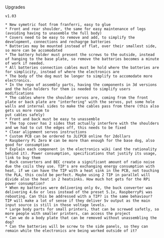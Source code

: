 Upgrades

	v1.03

	* New symetric foot from franferri, easy to glue
	* Front and rear shoulder, the same for easy maintenance of legs (avoiding having to unasemble the full body)
	* Covers need to be easy to remove and add, to simplify the development, connections and rechagrge batteries
	* Batteries may be mounted instead of flat, over their smallest side, so more can be accomodated
	* The battery holder must present the screws to the outside, instead of hanging to the base plate, so remove the batteries becomes a minute of work if needed.
	* All batteries connection cables must be hold where the batteries are for simplicity, instead of where the electronics are
	* The body of the dog must be longer to simplify to accomodate more electronics.
	* In the repo of assembly parts, having the components in 3d versions and the hole holders for them is needed to simplify users modifications
	* The cables where the shoulder servos are, coming from the front plate or back plate are "interfering" with the servos, put some hole walls and internal sides to make the cables pass from there (this also gets us more room to
	put cables safely)
	* Front and back must be easy to unassemble
	* The top cover has 2 sides that actually interfere with the shoulders and we had to cut the edges off, this needs to be fixed
	* Clear alignment servos instructions
	* Custom PCB can be ordered to JLCPCB online for 2dollars
	* Raspberry Pi Zero W can be more than enough for the base dog, also good for consumption
	* Explain each component in the electronics wiki (and the rationality behind it). Power consumption, specifications that justify its usage, link to buy them
	* Buck converters and BEC create a significant amount of radio noise due the coils they use. TIP's are exchanging energy consumption with heat, if we can have the TIP with a heat sink in the PCB, not touching the PLA, this could be perfect. Maybe using 2 TIP in parallel will divide also the heat in 2 heatsinks. How much hot gets for the RPi power consumption?
	* When my batteries were delivering only 6v, the buck converter was delivering 4.6v or less instead of the preset 5.1v, RaspberryPi was rebooting. Can this be addressed with a TIP? is the same behaviour? TIP will make a lot of sense if they deliver 5v output as the main input source is still in those voltage levels.
	* Large body parts for small printers, that can be screwed safetly, so more people with smaller printers, can access the project
	* Can we do a body plate that can be removed without unassembling the dog?
	* Can the batteries will be screw to the side panels, so they can remain while the electronics are being worked outside of it?




